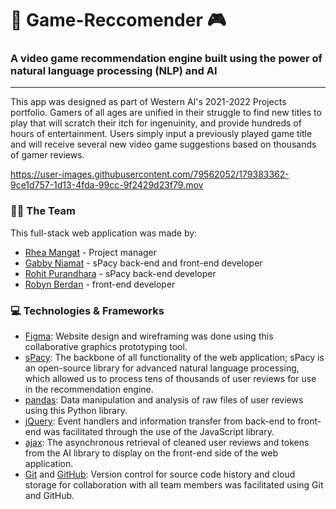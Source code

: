 # 👾 Game-Reccomender 🎮 
### A video game recommendation engine built using the power of natural language processing (NLP) and AI

---
This app was designed as part of Western AI's 2021-2022 Projects portfolio. Gamers of all ages are unified in their struggle to find new titles to play that will scratch their itch for ingenuinity, and provide hundreds of hours of entertainment. Users simply input a previously played game title and will receive several new video game suggestions based on thousands of gamer reviews.

https://user-images.githubusercontent.com/79562052/179383362-9ce1d757-1d13-4fda-99cc-9f2429d23f79.mov

### 🧑‍💻 The Team

This full-stack web application was made by:
- [Rhea Mangat](https://github.com/rheamangat) - Project manager
- [Gabby Niamat](https://github.com/pidgey0403) - sPacy back-end and front-end developer
- [Rohit Purandhara](https://github.com/Rohit-Purandhara) - sPacy back-end developer
- [Robyn Berdan](https://github.com/RobynBerdan) - front-end developer

### 💻 Technologies & Frameworks

- [Figma](https://www.figma.com/): Website design and wireframing was done using this collaborative graphics prototyping tool. 
- [sPacy](https://spacy.io/): The backbone of all functionality of the web application; sPacy is an open-source library for advanced natural language processing, which allowed us to process tens of thousands of user reviews for use in the recommendation engine.
- [pandas](https://pandas.pydata.org/): Data manipulation and analysis of raw files of user reviews using this Python library.
- [jQuery](https://jquery.com/): Event handlers and information transfer from back-end to front-end was facilitated through the use of the JavaScript library.
- [ajax](https://api.jquery.com/category/ajax/): The asynchronous retrieval of cleaned user reviews and tokens from the AI library to display on the front-end side of the web application.
- [Git](https://git-scm.com/) and [GitHub](https://github.com/): Version control for source code history and cloud storage for collaboration with all team members was facilitated using Git and GitHub.
